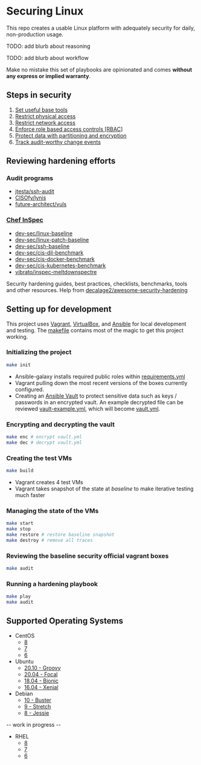 # Securing Linux

This repo creates a usable Linux platform with adequately security for daily, non-production usage.

TODO: add blurb about reasoning

TODO: add blurb about workflow

Make no mistake this set of playbooks are opinionated and comes **without any express or implied warranty**.

## Steps in security

1. [Set useful base tools](./roles/base)
2. [Restrict physical access](./roles/physical_access)
3. [Restrict network access](./roles/network_access)
4. [Enforce role based access controls [RBAC]](./roles/rbac)
5. [Protect data with partitioning and encryption](./roles/data)
6. [Track audit-worthy change events](./roles/audit_tools)

## Reviewing hardening efforts

### Audit programs

- [jtesta/ssh-audit](https://github.com/jtesta/ssh-audit)
- [CISOfy/lynis](https://github.com/CISOfy/lynis)
- [future-architect/vuls](https://github.com/future-architect/vuls)

### [Chef InSpec](https://docs.chef.io/inspec)

- [dev-sec/linux-baseline](https://github.com/dev-sec/linux-baseline)
- [dev-sec/linux-patch-baseline](https://github.com/dev-sec/linux-patch-baseline)
- [dev-sec/ssh-baseline](https://github.com/dev-sec/ssh-baseline)
- [dev-sec/cis-dil-benchmark](https://github.com/dev-sec/cis-dil-benchmark)
- [dev-sec/cis-docker-benchmark](https://github.com/dev-sec/cis-docker-benchmark)
- [dev-sec/cis-kubernetes-benchmark](https://github.com/dev-sec/cis-kubernetes-benchmark)
- [vibrato/inspec-meltdownspectre](https://github.com/vibrato/inspec-meltdownspectre)

Security hardening guides, best practices, checklists, benchmarks, tools and other resources. Help from [decalage2/awesome-security-hardening](https://github.com/decalage2/awesome-security-hardening)

## Setting up for development

This project uses [Vagrant](https://vagrantup.com/), [VirtualBox](https://www.virtualbox.org/), and [Ansible](https://www.ansible.com/) for local development and testing. The [makefile](makefile) contains most of the magic to get this project working.

### Initializing the project

```bash
make init
```

- Ansible-galaxy installs required public roles within [requirements.yml](requirements.yml)
- Vagrant pulling down the most recent versions of the boxes currently configured.
- Creating an [Ansible Vault](https://docs.ansible.com/ansible/latest/user_guide/vault.html) to protect sensitive data such as keys / passwords in an encrypted vault. An example decrypted file can be reviewed [vault-example.yml](inventory/group_vars/vault-example.yml), which will become [vault.yml](inventory/group_vars/vault.yml).

### Encrypting and decrypting the vault

```bash
make enc # encrypt vault.yml
make dec # decrypt vault.yml
```

### Creating the test VMs

```bash
make build
```

- Vagrant creates 4 test VMs
- Vagrant takes snapshot of the state at *baseline* to make iterative testing much faster

### Managing the state of the VMs

```bash
make start
make stop
make restore # restore baseline snapshot
make destroy # remove all traces
```

### Reviewing the baseline security official vagrant boxes

```bash
make audit
```

### Running a hardening playbook

```bash
make play
make audit
```

## Supported Operating Systems

- CentOS
  - [8](https://app.vagrantup.com/bento/boxes/centos-8)
  - [7](https://app.vagrantup.com/bento/boxes/centos-7)
  - [6](https://app.vagrantup.com/bento/boxes/centos-6)
- Ubuntu
  - [20.10 - Groovy](https://app.vagrantup.com/ubuntu/boxes/groovy64)
  - [20.04 - Focal](https://app.vagrantup.com/bento/boxes/ubuntu-20.04)
  - [18.04 - Bionic](https://app.vagrantup.com/bento/boxes/ubuntu-18.04)
  - [16.04 - Xenial](https://app.vagrantup.com/bento/boxes/ubuntu-16.04)
- Debian
  - [10 - Buster](https://app.vagrantup.com/bento/boxes/debian-10)
  - [9 - Stretch](https://app.vagrantup.com/bento/boxes/debian-9)
  - [8 - Jessie](https://app.vagrantup.com/bento/boxes/debian-8)

-- work in progress --

- RHEL
  - [8](https://app.vagrantup.com/roboxes/boxes/rhel8)
  - [7](https://app.vagrantup.com/roboxes/boxes/rhel7)
  - [6](https://app.vagrantup.com/roboxes/boxes/rhel6)
